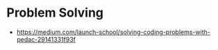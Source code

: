 # Problem Solving

- https://medium.com/launch-school/solving-coding-problems-with-pedac-29141331f93f
